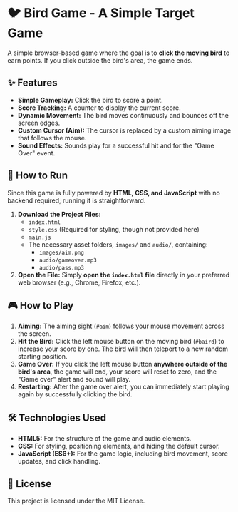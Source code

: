 # 🐦 Bird Game - A Simple Target Game

A simple browser-based game where the goal is to **click the moving bird** to earn points. If you click outside the bird's area, the game ends.

## ✨ Features

* **Simple Gameplay:** Click the bird to score a point.
* **Score Tracking:** A counter to display the current score.
* **Dynamic Movement:** The bird moves continuously and bounces off the screen edges.
* **Custom Cursor (Aim):** The cursor is replaced by a custom aiming image that follows the mouse.
* **Sound Effects:** Sounds play for a successful hit and for the "Game Over" event.

## 🚀 How to Run

Since this game is fully powered by **HTML, CSS, and JavaScript** with no backend required, running it is straightforward.

1.  **Download the Project Files:**
    * `index.html`
    * `style.css` (Required for styling, though not provided here)
    * `main.js`
    * The necessary asset folders, `images/` and `audio/`, containing:
        * `images/aim.png`
        * `audio/gameover.mp3`
        * `audio/pass.mp3`
2.  **Open the File:** Simply **open the `index.html` file** directly in your preferred web browser (e.g., Chrome, Firefox, etc.).

## 🎮 How to Play

1.  **Aiming:** The aiming sight (`#aim`) follows your mouse movement across the screen.
2.  **Hit the Bird:** Click the left mouse button on the moving bird (`#baird`) to increase your score by one. The bird will then teleport to a new random starting position.
3.  **Game Over:** If you click the left mouse button **anywhere outside of the bird's area**, the game will end, your score will reset to zero, and the "Game over" alert and sound will play.
4.  **Restarting:** After the game over alert, you can immediately start playing again by successfully clicking the bird.

## 🛠️ Technologies Used

* **HTML5:** For the structure of the game and audio elements.
* **CSS:** For styling, positioning elements, and hiding the default cursor.
* **JavaScript (ES6+):** For the game logic, including bird movement, score updates, and click handling.

## 📝 License

This project is licensed under the MIT License.
